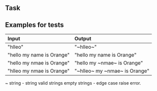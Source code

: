 ## Task

## Examples for tests

| Input       | Output                  |
|:------------- |:-------------         |
| "hlleo" | "~hlleo~"|
| "hello my name is Orange" | "hello my name is Orange" |
| "hello my nmae is Orange" | "hello my ~nmae~ is Orange" |
| "hlleo my nmae is Orange" | "~hlleo~ my ~nmae~ is Orange" |


~
string - string
valid strings
empty strings - edge case raise error.
